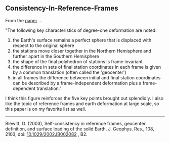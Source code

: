## Consistency-In-Reference-Frames
 
From the
[paper](http://geodesy.unr.edu/publications/Blewitt_Ref_Frame_2003.pdf)
...

"The following key characteristics of degree-one
deformation are noted:
1. the Earth's surface remains a perfect sphere
that is displaced with respect to the original
sphere
2. the stations move closer together in the
Northern Hemisphere and further apart in the
Southern Hemisphere
3. the shape of the final polyhedron of stations
is frame invariant
4. the difference in sets of final station
coordinates in each frame is given by a common
translation (often called the 'geocenter')
5. in all frames the difference between initial
and final station coordinates can be described
by a frame-independent deformation plus a 
frame-dependent translation."

I think this figure reinforces the five key
points brought out splendidly. I also like the
topic of reference frames and earth deformation
at large scale, so this paper is on my favorite
list as well.

---

Blewitt, G. (2003), Self-consistency in reference frames, 
geocenter definition, and surface loading of the solid Earth, 
J. Geophys. Res., 108, 2103, doi:
[10.1029/2002JB002082](https://agupubs.onlinelibrary.wiley.com/doi/10.1029/2002JB002082#:~:text=Self%2Dconsistent%20descriptions%20of%20surface,harmonic%20component%20of%20surface%20loads.)
, B2.
